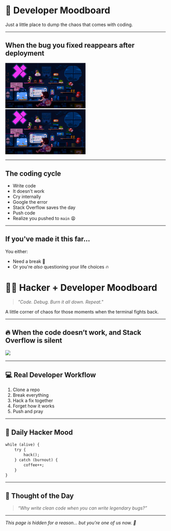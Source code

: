 
# 🎉 Developer Moodboard

Just a little place to dump the chaos that comes with coding.

---

## When the bug you fixed reappears after deployment

<img src="./assets/bg.gif" width="50%" />

  <img src="./assets/bg.gif" width="50%" />

---

## The coding cycle

- Write code
- It doesn't work
- Cry internally
- Google the error
- Stack Overflow saves the day
- Push code
- Realize you pushed to `main` 😩

---

## If you've made it this far...
You either:
- Need a break 🧠
- Or you're *also* questioning your life choices 🔥



# 👨‍💻 Hacker + Developer Moodboard

> *"Code. Debug. Burn it all down. Repeat."*

A little corner of chaos for those moments when the terminal fights back.

---

## 🔥 When the code doesn’t work, and Stack Overflow is silent

<img src="assets/coder-burn.gif" width="400">

---

## 💻 Real Developer Workflow

1. Clone a repo
2. Break everything
3. Hack a fix together
4. Forget how it works
5. Push and pray

---

## 👀 Daily Hacker Mood

```
while (alive) {
    try {
        hack();
    } catch (burnout) {
        coffee++;
    }
}
```

---

## 💬 Thought of the Day

> *“Why write clean code when you can write legendary bugs?”*

---

_This page is hidden for a reason... but you're one of us now. 🔐_
